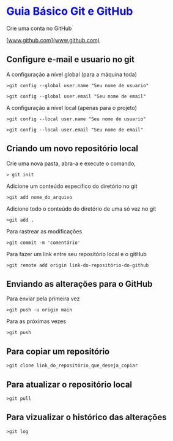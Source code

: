# <font color="blue">Guia Básico Git e GitHub</font>

Crie uma conta no GitHub

[www.github.com](www.github.com)

## Configure e-mail e usuario no git

A configuração a nível global (para a máquina toda)

```>git config --global user.name "Seu nome de usuario"```

```>git config --global user.email "Seu nome de email"```

A configuração a nível local (apenas para o projeto)

```>git config --local user.name "Seu nome de usuario"```

```>git config --local user.email "Seu nome de email"```

## Criando um novo repositório local

Crie uma nova pasta, abra-a e execute o comando,

```> git init```

Adicione um conteúdo específico do diretório no git

```>git add nome_do_arquivo```

Adicione todo o conteúdo do diretório de uma só vez no git

```>git add .```

Para rastrear as modificações

```>git commit -m 'comentário'```

Para fazer um link entre seu repositório local e o gitHub

```>git remote add origin link-do-repositório-do-github```

## Enviando as alterações para o GitHub

Para enviar pela primeira vez

```>git push -u origin main```

Para as próximas vezes

```>git push```

## Para copiar um repositório

```>git clone link_do_repositório_que_deseja_copiar```

## Para atualizar o repositório local

```>git pull```

## Para vizualizar o histórico das alterações

```>git log```
